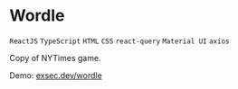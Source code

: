 # Wordle
`ReactJS` `TypeScript` `HTML` `CSS` `react-query` `Material UI` `axios`

Copy of NYTimes game.

Demo: [exsec.dev/wordle](https://exsec.dev/wordle/)
